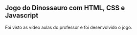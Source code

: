 ## Jogo do Dinossauro com HTML, CSS e Javascript

Foi visto as vídeo aulas do professor e foi desenvolvido o jogo.